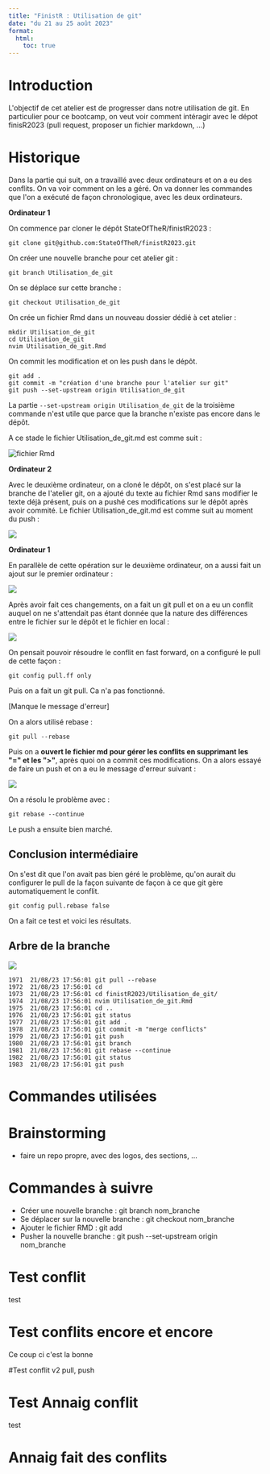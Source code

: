 ```yaml
---
title: "FinistR : Utilisation de git"
date: "du 21 au 25 août 2023"
format: 
  html:
    toc: true
---
```



# Introduction

L'objectif de cet atelier est de progresser dans notre utilisation de git. En particulier pour ce bootcamp, on veut voir comment intéragir avec le dépot finisR2023 (pull request, proposer un fichier markdown, ...) 


# Historique

Dans la partie qui suit, on a travaillé avec deux ordinateurs et on a eu des conflits. On va voir comment on les a géré. On va donner les commandes que l'on a exécuté de façon chronologique, avec les deux ordinateurs.

**Ordinateur 1**

On commence par cloner le dépôt StateOfTheR/finistR2023 :
   
``git clone git@github.com:StateOfTheR/finistR2023.git``

On créer une nouvelle branche pour cet atelier git : 

``git branch Utilisation_de_git``

On se déplace sur cette branche : 

``git checkout Utilisation_de_git``

On crée un fichier Rmd dans un nouveau dossier dédié à cet atelier : 

    mkdir Utilisation_de_git
    cd Utilisation_de_git 
    nvim Utilisation_de_git.Rmd

On commit les modification et on les push dans le dépôt.

    git add .
    git commit -m "création d'une branche pour l'atelier sur git"
    git push --set-upstream origin Utilisation_de_git 

La partie `--set-upstream origin Utilisation_de_git` de la troisième commande n'est utile que parce que la branche n'existe pas encore dans le dépôt. 

A ce stade le fichier Utilisation_de_git.md est comme suit : 

![](rmd_1.png "fichier Rmd")


**Ordinateur 2**

Avec le deuxième ordinateur, on a cloné le dépôt, on s'est placé sur la branche de l'atelier git, on a ajouté du texte au fichier Rmd sans modifier le texte déjà présent, puis on a pushé ces modifications sur le dépôt après avoir commité. Le fichier Utilisation_de_git.md est comme suit au moment du push :   

![](rmd_2.png)

**Ordinateur 1**

En parallèle de cette opération sur le deuxième ordinateur, on a aussi fait un ajout sur le premier ordinateur : 

![](rmd_3.png)

Après avoir fait ces changements, on a fait un git pull et on a eu un conflit auquel on ne s'attendait pas étant donnée que la nature des différences entre le fichier sur le dépôt et le fichier en local : 

![](conflit_1.png)


On pensait pouvoir résoudre le conflit en fast forward, on a configuré le pull de cette façon :

`git config pull.ff only`

Puis on a fait un git pull. Ca n'a pas fonctionné.

[Manque le message d'erreur]

On a alors utilisé rebase : 

`git pull --rebase`

Puis on a **ouvert le fichier md pour gérer les conflits en supprimant les "=" et les ">"**, après quoi on a commit ces modifications. On a alors essayé de faire un push et on a eu le message d'erreur suivant : 

![](conflit_2.png)

On a résolu le problème avec :

`git rebase --continue`

Le push a ensuite bien marché.

## Conclusion intermédiaire

On s'est dit que l'on avait pas bien géré le problème, qu'on aurait du configurer le pull de la façon suivante de façon à ce que git gère automatiquement le conflit.

`git config pull.rebase false`

On a fait ce test et voici les résultats.

## Arbre de la branche 

![](arbre_git_1.png)


    1971  21/08/23 17:56:01 git pull --rebase
    1972  21/08/23 17:56:01 cd 
    1973  21/08/23 17:56:01 cd finistR2023/Utilisation_de_git/
    1974  21/08/23 17:56:01 nvim Utilisation_de_git.Rmd 
    1975  21/08/23 17:56:01 cd ..
    1976  21/08/23 17:56:01 git status
    1977  21/08/23 17:56:01 git add .
    1978  21/08/23 17:56:01 git commit -m "merge conflicts"
    1979  21/08/23 17:56:01 git push
    1980  21/08/23 17:56:01 git branch
    1981  21/08/23 17:56:01 git rebase --continue
    1982  21/08/23 17:56:01 git status
    1983  21/08/23 17:56:01 git push


# Commandes utilisées

# Brainstorming

- faire un repo propre, avec des logos, des sections, ...


# Commandes à suivre

- Créer une nouvelle branche : git branch nom_branche
- Se déplacer sur la nouvelle branche : git checkout nom_branche
- Ajouter le fichier RMD : git add
- Pusher la nouvelle branche : git push --set-upstream origin nom_branche



# Test conflit

test


# Test conflits encore et encore

Ce coup ci c'est la bonne

#Test conflit v2 
pull, push 



# Test Annaig conflit 
test 

# Annaig fait des conflits 

